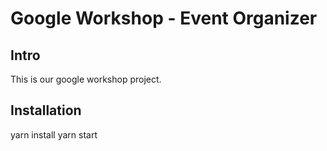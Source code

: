 # Google Workshop - Event Organizer

## Intro
This is our google workshop project.

## Installation
yarn install
yarn start

